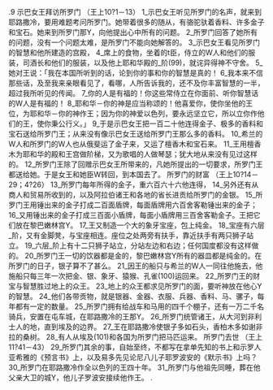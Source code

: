 .9 
示巴女王拜访所罗门 
（王上10?1－13） 
1_示巴女王听见所罗门的名声，就来到耶路撒冷，要用难题考问所罗门。她带着很多的随从，有骆驼驮着香料、许多金子和宝石。她来到所罗门那Y，向他提出心中所有的问题。 2_所罗门回答了她所有的问题，没有一个问题太难，是所罗门不能向她解答的。 3_示巴女王看见所罗门的智慧和他所建造的宫殿， 4_席上的食物，坐着的t臣，侍立的W人和他们的服装，司酒长和他们的服装，以及他上耶和华殿的_阶(99)，就诧异得神不守舍。 
5_她对王说：「我在本国所听到的话，论到你的事和你的智慧是真的！ 6_我本来不信那些话，及至我来亲眼看见了，看哪，人所告诉我的，还不及你丰富智慧的一半，超过我所听见的传闻。 7_你的人是有福的！你这些常侍立在你面前、听你智慧话的W人是有福的！ 8_耶和华－你的神是应当称颂的！他喜爱你，使你坐他的王位，为耶和华－你的神作王；因为你的神爱以色列，要永远坚立它，所以立你作他们的王，使你秉公行义。」 9_于是示巴女王把一百二十他连得金子、极多的香料和宝石送给所罗门王；从来没有像示巴女王送给所罗门王那么多的香料。 
10_希兰的W人和所罗门的W人也从俄斐运了金子来，又运了檀香木和宝石来。 11_王用檀香木为耶和华的殿和王宫做阶梯，又为歌唱的人做琴瑟；犹大地从来没有见过这样的。 
12_所罗门王除了回赠示巴女王所带来的，凡她所提出的一切要求，所罗门王都送给她。于是女王和她臣W转回，到本国去了。 
所罗门的财富 
（王上10?14－29；4?26） 
13_所罗门每年所得的金子，重六百六十六他连得， 14_另外还有从商人和贸易所收到的，以及阿拉伯诸王和各地的省长进贡给所罗门的金银。 15_所罗门王用锤出来的金子打成二百面盾牌，每面盾牌用六百舍客勒锤出来的金子； 16_又用锤出来的金子打成三百面小盾牌，每面小盾牌用三百舍客勒金子。王把它们放在黎巴嫩林宫Y。 17_王又制造一个大的象牙宝座，包上纯金。 18_宝座有六层_阶，又有金脚凳，与宝座相连。座位之处两旁有扶手，靠近扶手有两只狮子站立。 19_六层_阶上有十二只狮子站立，分站左边和右边；任何国度都没有这样做的。 20_所罗门王一切的饮器都是金的，黎巴嫩林宫Y所有的器皿都是纯金的。在所罗门的日子，银子算不了甚么。 21_因王的船只与希兰的W人一同往他施去，他施船只每三年一次把金、银、象牙、猿猴、孔雀(100)运回来。 
22_所罗门王的财宝与智慧胜过地上的众王。 23_地上的众王都求见所罗门的面，要听神放在他心Y的智慧。 24_他们各带贡物，就是银器、金器、衣服、兵器、香料、马、骡子，每年都有一定的数量。 25_所罗门拥有给战车和马用的四千个棚子，还有一万二千名骑兵，安置在屯车城，在耶路撒冷的王那Y。 26_所罗门统管诸王，从大河到非利士人的地，直到埃及的边界。 27_王在耶路撒冷使银子多如石头，香柏木多如谢非拉的桑树。 28_有人从埃及(101)和各国为所罗门把马匹运来。 
所罗门去世 
（王上11?41－43） 
29_所罗门其余的事，自始至终，不都写在拿单先知的书上和示罗人亚希雅的《预言书》上，以及易多先见论尼八儿子耶罗波安的《默示书》上吗？ 30_所罗门在耶路撒冷作全以色列的王四十年。 31_所罗门与他祖先同睡，葬在他父亲大卫的城Y，他儿子罗波安接续他作王。 
.